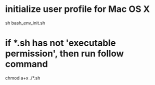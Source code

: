 # initialize user profile for Mac OS X
sh bash_env_init.sh

# if *.sh has not 'executable permission', then run follow command
chmod a+x ./*.sh
